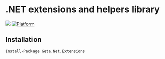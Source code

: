 # .NET extensions and helpers library

![](http://tc.geta.no/app/rest/builds/buildType:(id:TeamFrederik_NetExtensions_BuildNuGetPackage)/statusIcon)
[![Platform](https://img.shields.io/badge/Platform-.NET%204.5.2-blue.svg?style=flat)](https://msdn.microsoft.com/en-us/library/w0x726c2%28v=vs.110%29.aspx)

## Installation

```
Install-Package Geta.Net.Extensions
```
